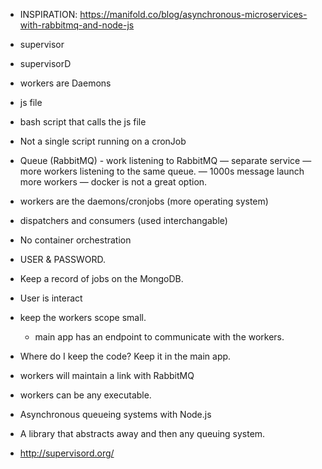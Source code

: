 - INSPIRATION: https://manifold.co/blog/asynchronous-microservices-with-rabbitmq-and-node-js


- supervisor
- supervisorD
- workers are Daemons
- js file
- bash script that calls the js file
- Not a single script running on a cronJob
- Queue (RabbitMQ) - work listening to RabbitMQ
	— separate service
	— more workers listening to the same queue.
	— 1000s message launch more workers
	— docker is not a great option.
- workers are the daemons/cronjobs (more operating system)
- dispatchers and consumers (used interchangable)
- No container orchestration
- USER & PASSWORD.
- Keep a record of jobs on the MongoDB.
- User is interact
- keep the workers scope small. 
	- main app has an endpoint to communicate with the workers.
- Where do I keep the code? Keep it in the main app.
- workers will maintain a link with RabbitMQ
- workers can be any executable.
- Asynchronous queueing systems with Node.js
- A library that abstracts away and then any queuing system.
- http://supervisord.org/

